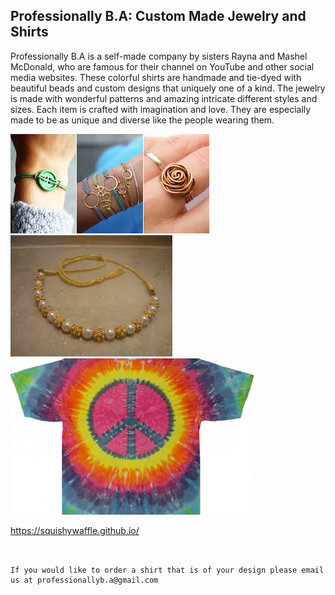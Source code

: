 ## Professionally B.A: Custom Made Jewelry and Shirts

Professionally B.A is a self-made company by sisters Rayna and Mashel McDonald, who are famous for their channel on YouTube and other social media websites. 
These colorful shirts are handmade and tie-dyed with beautiful beads and custom designs that uniquely one of a kind. The jewelry is made with wonderful patterns and amazing intricate different styles and sizes.
Each item is crafted with imagination and love. They are especially made to be as unique and diverse like the people wearing them.



<img src="download (1).jpeg" alt="hi" class="inline"/>


<img src="download.jpeg" alt="hi" class="inline"/>


<img src="tye-dye-a-shirt-10-3524112-regular.jpg" alt="hi" class="inline"/>






https://squishywaffle.github.io/
```


If you would like to order a shirt that is of your design please email us at professionallyb.a@gmail.com


